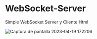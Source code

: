 # WebSocket-Server
Simple WebSocket Server y Cliente Html

![Captura de pantalla 2023-04-19 172206](https://user-images.githubusercontent.com/2462238/233123327-b2c7356f-cb21-4328-a740-e7686b18bdd8.jpg)
